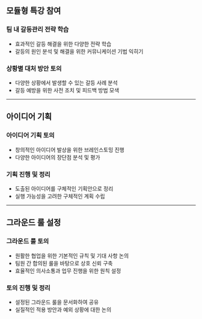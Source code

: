 ## 모듈형 특강 참여  
### 팀 내 갈등관리 전략 학습  
- 효과적인 갈등 해결을 위한 다양한 전략 학습  
- 갈등의 원인 분석 및 해결을 위한 커뮤니케이션 기법 익히기  

### 상황별 대처 방안 토의  
- 다양한 상황에서 발생할 수 있는 갈등 사례 분석  
- 갈등 예방을 위한 사전 조치 및 피드백 방법 모색  

---

## 아이디어 기획  
### 아이디어 기획 토의  
- 창의적인 아이디어 발상을 위한 브레인스토밍 진행  
- 다양한 아이디어의 장단점 분석 및 평가  

### 기획 진행 및 정리  
- 도출된 아이디어를 구체적인 기획안으로 정리  
- 실행 가능성을 고려한 구체적인 계획 수립  

---

## 그라운드 룰 설정  
### 그라운드 룰 토의  
- 원활한 협업을 위한 기본적인 규칙 및 기대 사항 논의  
- 팀원 간 합의된 룰을 바탕으로 상호 신뢰 구축  
- 효율적인 의사소통과 업무 진행을 위한 원칙 설정  

### 토의 진행 및 정리  
- 설정된 그라운드 룰을 문서화하여 공유  
- 실질적인 적용 방안과 예외 상황에 대한 논의  

